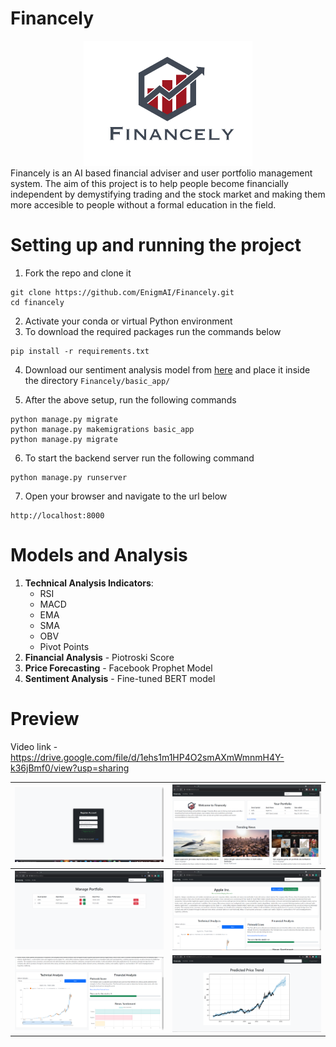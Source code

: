 # Financely

<center><img src="assets/logo.png" alt="logo" height="200px" width="270px"></center>
Financely is an AI based financial adviser and user portfolio management system. The aim of this project is to help people become financially independent by demystifying trading and the stock market and making them more accesible to people without a formal education in the field.

# Setting up and running the project

1. Fork the repo and clone it
```
git clone https://github.com/EnigmAI/Financely.git
cd financely
```
2. Activate your conda or virtual Python environment
3. To download the required packages run the commands below
```
pip install -r requirements.txt
```
4. Download our sentiment analysis model from <a href='https://drive.google.com/file/d/1vGN0481ovU6mQZkgKO2lLAGMKnXVbufi/view?usp=sharing'>here</a> and place it inside the directory `Financely/basic_app/`

5. After the above setup, run the following commands
```
python manage.py migrate
python manage.py makemigrations basic_app
python manage.py migrate
```
6. To start the backend server run the following command
```
python manage.py runserver
```
7. Open your browser and navigate to the url below
```
http://localhost:8000
```

# Models and Analysis

1. <strong>Technical Analysis Indicators</strong>:
    - RSI
    - MACD
    - EMA
    - SMA
    - OBV
    - Pivot Points
2. <strong>Financial Analysis</strong> - Piotroski Score
3. <strong>Price Forecasting</strong> - Facebook Prophet Model
4. <strong>Sentiment Analysis</strong> - Fine-tuned BERT model

# Preview

Video link - https://drive.google.com/file/d/1ehs1m1HP4O2smAXmWmnmH4Y-k36jBmf0/view?usp=sharing

| ![](assets/1.png) | ![](assets/2.png) |
|:------------------|:------------------|
| ![](assets/3.png) | ![](assets/4.png) |
| ![](assets/5.png) | ![](assets/6.png) |
